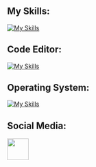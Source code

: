 
## My Skills:
[![My Skills](https://skillicons.dev/icons?i=php,mysql,symfony,git,docker,postman&perline=10)](https://skillicons.dev)

## Code Editor:
[![My Skills](https://skillicons.dev/icons?i=vscode&perline=10)](https://skillicons.dev)

## Operating System:
[![My Skills](https://skillicons.dev/icons?i=linux,ubuntu&perline=10)](https://skillicons.dev)

## Social Media:
<a href=" https://www.discord.com/channels/akjol7437">   <img height="50" src=" https://giphy.com/gifs/demon-slayer-tanjiro-TdoiN7rZuGDJPs2rAS "/> </a>
